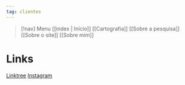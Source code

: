 ```yaml
---
tag: clientes
---
```

> [!nav]  Menu
> [[index | Início]] [[Cartografia]] [[Sobre a pesquisa]]  [[Sobre o site]] [[Sobre mim]]


# Links

[Linktree](https://linktr.ee/coloniadaantonia)
[Instagram](https://www.instagram.com/coloniadaantoniam/)

